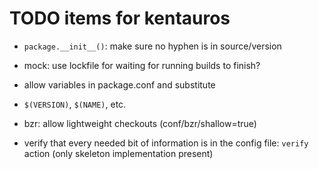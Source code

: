 # TODO items for kentauros

- ```package.__init__()```: make sure no hyphen is in source/version

- mock: use lockfile for waiting for running builds to finish?

- allow variables in package.conf and substitute
 - ```$(VERSION)```, ```$(NAME)```, etc.

- bzr: allow lightweight checkouts (conf/bzr/shallow=true)

- verify that every needed bit of information is in the config file: ```verify``` action (only skeleton implementation present)

